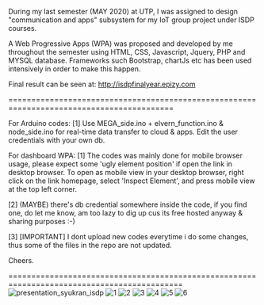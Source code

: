 During my last semester (MAY 2020) at UTP, I was assigned to design "communication and apps" subsystem for my IoT group project under ISDP courses.

A Web Progressive Apps (WPA) was proposed and developed by me throughout the semester using HTML, CSS, Javascript, Jquery, PHP and MYSQL database. Frameworks such Bootstrap, chartJs etc has been used intensively in order to make this happen.

Final result can be seen at: http://isdpfinalyear.epizy.com

==========================================================================================

For Arduino codes:
[1] Use MEGA_side.ino + elvern_function.ino & node_side.ino for real-time data transfer to cloud & apps. Edit the user credentials with your own db.

For dashboard WPA:
[1] The codes was mainly done for mobile browser usage, please expect some 'ugly element position' if open the link in desktop browser. 
To open as mobile view in your desktop browser, right click on the link homepage, select 'Inspect Element', and press mobile view at the top left corner.

[2] (MAYBE) there's db credential somewhere inside the code, if you find one, do let me know, am too lazy to dig up cus its free hosted anyway & sharing purposes :-)

[3] [IMPORTANT] I dont upload new codes everytime i do some changes, thus some of the files in the repo are not updated.

Cheers.  

============================================================================================
![presentation_syukran_isdp](https://user-images.githubusercontent.com/51852197/92442137-f810af00-f1e1-11ea-990a-6975f05a281d.jpg)
![1](https://user-images.githubusercontent.com/51852197/88816718-44360000-d1ef-11ea-933d-1b5e2ba762ae.PNG)
![2](https://user-images.githubusercontent.com/51852197/88816707-41d3a600-d1ef-11ea-8d12-08e5437e06cd.PNG)
![3](https://user-images.githubusercontent.com/51852197/88816704-40a27900-d1ef-11ea-83fb-7c269c94a28c.PNG)
![4](https://user-images.githubusercontent.com/51852197/88816699-3ed8b580-d1ef-11ea-8ad0-319f23233c42.PNG)
![5](https://user-images.githubusercontent.com/51852197/88816692-3da78880-d1ef-11ea-9d07-2dc6bf88d002.PNG)
![6](https://user-images.githubusercontent.com/51852197/88816666-38e2d480-d1ef-11ea-9d30-44080b979155.PNG)

